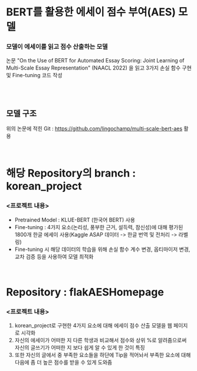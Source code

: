 # BERT를 활용한 에세이 점수 부여(AES) 모델 

### 모델이 에세이를 읽고 점수 산출하는 모델
논문 "On the Use of BERT for Automated Essay Scoring: Joint Learning of Multi-Scale Essay Representation" (NAACL 2022) 을 읽고 3가지 손실 함수 구현 및 Fine-tuning 코드 작성 <br>


<br> <br>

## 모델 구조 
위의 논문에 적힌 Git : https://github.com/lingochamp/multi-scale-bert-aes 활용

<br>

# 해당 Repository의 branch : korean_project 
### <프로젝트 내용>
- Pretrained Model : KLUE-BERT (한국어 BERT) 사용 <br>
- Fine-tuning : 4가지 요소(논리성, 풍부한 근거, 설득력, 참신성)에 대해 평가된 1800개 한글 에세이 사용(Kaggle ASAP 데이터 -> 한글 번역 및 전처리 -> 라벨링) <br>
- Fine-tuning 시 해당 데이터의 학습을 위해 손실 함수 계수 변경, 옵티마이저 변경, 교차 검증 등을 사용하여 모델 최적화  <br>

<br>

# Repository : flakAESHomepage
### <프로젝트 내용>
1. korean_project로 구현한 4가지 요소에 대해 에세이 점수 산출 모델을 웹 페이지로 시각화 <br>
2. 자신의 에세이가 어떠한 지 다른 학생과 비교해서 점수와 상위 %로 알려줌으로써 자신의 글쓰기가 어떠한 지 보다 쉽게 알 수 있게 한 것이 특징 <br>
3. 또한 자신의 글에서 중 부족한 요소들을 하단에 Tip을 적어놔서 부족한 요소에 대해 다음에 좀 더 높은 점수를 받을 수 있게 도와줌 <br>

